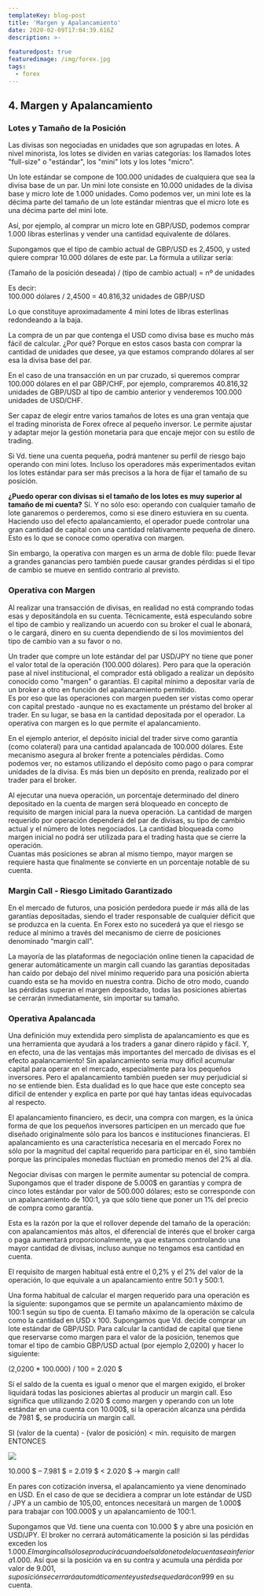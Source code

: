 ```yaml
---
templateKey: blog-post
title: 'Margen y Apalancamiento'
date: 2020-02-09T17:04:39.616Z
description: >-
  
featuredpost: true
featuredimage: /img/forex.jpg
tags:
  - forex
---
```

## 4. Margen y Apalancamiento

### Lotes y Tamaño de la Posición

Las divisas son negociadas en unidades que son agrupadas en lotes. A nivel minorista, los lotes se dividen en varias categorías: los llamados lotes "full-size" o "estándar", los "mini" lots y los lotes "micro".

Un lote estándar se compone de 100.000 unidades de cualquiera que sea la divisa base de un par. Un mini lote consiste en 10.000 unidades de la divisa base y micro lote de 1.000 unidades. Como podemos ver, un mini lote es la décima parte del  tamaño de un lote estándar mientras que el micro lote es una décima parte del mini lote.

Así, por ejemplo, al comprar un micro lote en GBP/USD, podemos comprar 1.000 libras esterlinas y vender una cantidad equivalente de dólares.

Supongamos que el tipo de cambio actual de GBP/USD es 2,4500, y usted quiere comprar 10.000 dólares de este par. La fórmula a utilizar sería:

(Tamaño de la posición deseada) / (tipo de cambio actual) = nº de unidades

Es decir:  
100.000 dólares / 2,4500 = 40.816,32 unidades de GBP/USD

Lo que constituye aproximadamente 4 mini lotes de libras esterlinas redondeando a la baja.

La compra de un par que contenga el USD como divisa base es mucho más fácil de calcular. ¿Por qué? Porque en estos casos basta con comprar la cantidad de unidades que desee, ya que estamos comprando dólares al ser esa la divisa base del par.

En el caso de una transacción en un par cruzado, si queremos comprar 100.000 dólares en el par GBP/CHF, por ejemplo, compraremos 40.816,32 unidades de GBP/USD al tipo de cambio anterior y venderemos 100.000 unidades de USD/CHF.

Ser capaz de elegir entre varios tamaños de lotes es una gran ventaja que el trading minorista de Forex ofrece al pequeño inversor. Le permite ajustar y adaptar mejor la gestión monetaria para que encaje mejor con su estilo de trading.

Si Vd. tiene una cuenta pequeña, podrá mantener su perfil de riesgo bajo operando con mini lotes. Incluso los operadores más experimentados evitan los lotes estándar para ser más precisos a la hora de fijar el tamaño de su posición.

**¿Puedo operar con divisas si el tamaño de los lotes es muy superior al tamaño de mi cuenta?** Sí. Y no sólo eso: operando con cualquier tamaño de lote ganaremos o perderemos, como si ese dinero estuviera en su cuenta. Haciendo uso del efecto apalancamiento, el operador puede controlar una gran cantidad de capital con una cantidad relativamente pequeña de dinero. Esto es lo que se conoce como operativa con margen.  

Sin embargo, la operativa con margen es un arma de doble filo: puede llevar a grandes ganancias pero también puede causar grandes pérdidas si el tipo de cambio se mueve en sentido contrario al previsto.

### Operativa con Margen

Al realizar una transacción de divisas, en realidad no está comprando todas esas y depositándola en su cuenta. Técnicamente, está especulando sobre el tipo de cambio y realizando un acuerdo con su broker el cual le abonará, o le cargará, dinero en su cuenta dependiendo de si los movimientos del tipo de cambio van a su favor o no.

Un trader que compre un lote estándar del par USD/JPY no tiene que poner el valor total de la operación (100.000 dólares). Pero para que la operación pase al nivel institucional, el comprador está obligado a realizar un depósito conocido como "margen" o garantías. El capital mínimo a depositar varía de un broker a otro en función del apalancamiento permitido.  
Es por eso que las operaciones con margen pueden ser vistas como operar con capital prestado -aunque no es exactamente un préstamo del broker al trader. En su lugar, se basa en la cantidad depositada por el operador. La operativa con margen es lo que permite el apalancamiento.

En el ejemplo anterior, el depósito inicial del trader sirve como garantía (como colateral) para una cantidad apalancada de 100.000 dólares. Este mecanismo asegura al broker frente a potenciales pérdidas. Como podemos ver, no estamos utilizando el depósito como pago o para comprar unidades de la divisa. Es más bien un depósito en prenda, realizado por el trader para el broker.

Al ejecutar una nueva operación, un porcentaje determinado del dinero depositado en la cuenta de margen será bloqueado en concepto de requisito de margen inicial para la nueva operación. La cantidad de margen requerido por operación dependerá del par de divisas, su tipo de cambio actual y el número de lotes negociados. La cantidad bloqueada como margen inicial no podrá ser utilizada para el trading hasta que se cierre la operación.  
Cuantas más posiciones se abran al mismo tiempo, mayor margen se requiere hasta que finalmente se convierte en un porcentaje notable de su cuenta.

### Margin Call - Riesgo Limitado Garantizado

En el mercado de futuros, una posición perdedora puede ir más allá de las garantías depositadas, siendo el trader responsable de cualquier déficit que se produzca en la cuenta. En Forex esto no sucederá ya que el riesgo se reduce al mínimo a través del mecanismo de cierre de posiciones denominado “margin call”.

La mayoría de las plataformas de negociación online tienen la capacidad de generar automáticamente un margin call cuando las garantías depositadas han caído por debajo del nivel mínimo requerido para una posición abierta cuando esta se ha movido en nuestra contra. Dicho de otro modo, cuando las pérdidas superan el margen depositado, todas las posiciones abiertas se cerrarán inmediatamente, sin importar su tamaño.

### Operativa Apalancada

Una definición muy extendida pero simplista de apalancamiento es que es una herramienta que ayudará a los traders a ganar dinero rápido y fácil. Y, en efecto, una de las ventajas más importantes del mercado de divisas es el efecto apalancamiento! Sin apalancamiento sería muy difícil acumular capital para operar en el mercado, especialmente para los pequeños inversores. Pero el apalancamiento también pueden ser muy perjudicial si no se entiende bien. Esta dualidad es lo que hace que este concepto sea difícil de entender y explica en parte por qué hay tantas ideas equivocadas al respecto.

El apalancamiento financiero, es decir, una compra con margen, es la única forma de que los pequeños inversores participen en un mercado que fue diseñado originalmente sólo para los bancos e instituciones financieras. El apalancamiento es una característica necesaria en el mercado Forex no sólo por la magnitud del capital requerido para participar en él, sino también porque las principales monedas fluctúan en promedio menos del 2% al día.

Negociar divisas con margen le permite aumentar su potencial de compra. Supongamos que el trader dispone de 5.000$ en garantías y compra de cinco lotes estándar por valor de 500.000 dólares; esto se corresponde con un apalancamiento de 100:1, ya que sólo tiene que poner un 1% del precio de compra como garantía.

Esta es la razón por la que el rollover depende del tamaño de la operación: con apalancamientos más altos, el diferencial de interés que el broker carga o paga aumentará proporcionalmente, ya que estamos controlando una mayor cantidad de divisas, incluso aunque no tengamos esa cantidad en cuenta.

El requisito de margen habitual está entre el 0,2% y el 2% del valor de la operación, lo que equivale a un apalancamiento entre 50:1 y 500:1.

Una forma habitual de calcular el margen requerido para una operación es la siguiente: supongamos que se permite un apalancamiento máximo de 100:1 según su tipo de cuenta. El tamaño máximo de la operación se calcula como la cantidad en USD x 100. Supongamos que Vd. decide comprar un lote estándar de GBP/USD. Para calcular la cantidad de capital que tiene que reservarse como margen para el valor de la posición, tenemos que tomar el tipo de cambio GBP/USD actual (por ejemplo 2,0200) y hacer lo siguiente:

(2,0200 * 100.000) / 100 = 2.020 $

Si el saldo de la cuenta es igual o menor que el margen exigido, el broker liquidará todas las posiciones abiertas al producir un margin call. Eso significa que utilizando 2.020 $ como margen y operando con un lote estándar en una cuenta con 10.000$, si la operación alcanza una pérdida de 7981 $, se produciría un margin call.

SI (valor de la cuenta) - (valor de posición) < mín. requisito de margen  
ENTONCES

![](https://cdn.fxstreet.com/img/curso-forex/unit-1/chp3-CapA03-16.png)

10.000 $ – 7.981 $ = 2.019 $ < 2.020 $ → margin call!

En pares con cotización inversa, el apalancamiento ya viene denominado en USD. En el caso de que se decidiera a comprar un lote estándar de USD / JPY a un cambio de 105,00, entonces necesitará un margen de 1.000$ para trabajar con 100.000$ y un apalancamiento de 100:1.

Supongamos que Vd. tiene una cuenta con 10.000 $ y abre una posición en USD/JPY. El broker no cerrará automáticamente la posición si las pérdidas exceden los 1.000$. El margin call sólo se producirá cuando el saldo neto de la cuenta sea inferior a 1.000$. Así que si la posición va en su contra y acumula una pérdida por valor de 9.001$, su posición se cerrará automáticamente y usted se quedará con 999$ en su cuenta.  
